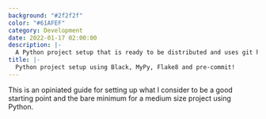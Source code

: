 ```yaml
---
background: "#2f2f2f"
color: "#61AFEF"
category: Development
date: 2022-01-17 02:00:00
description: |-
  A Python project setup that is ready to be distributed and uses git hooks, linters, code formatters and a basic CI/CD pipeline with Azure DevOps and GitHub actions.
title: |-
  Python project setup using Black, MyPy, Flake8 and pre-commit!
---
```


This is an opiniated guide for setting up what I consider to be a good starting point and the bare minimum for a medium size project using Python.
